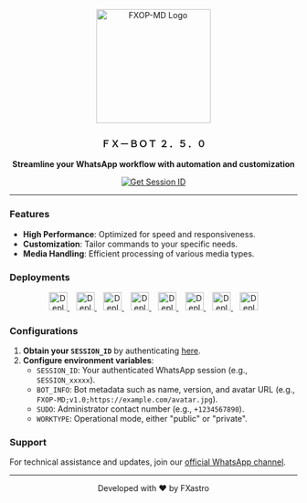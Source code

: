 <p align="center">
  <img src="https://github.com/user-attachments/assets/1952f21e-2152-4097-b8c2-9d06bed8aa8c" alt="FXOP-MD Logo" width="200"/>
</p>

<h3 align="center">ＦＸ－ＢＯＴ ２．５．０</h3>

<p align="center">
  <strong>Streamline your WhatsApp workflow with automation and customization</strong>
</p>

<p align="center">
  <a href="https://fx-session.vercel.app/">
    <img src="https://img.shields.io/badge/Get%20Session%20ID-000?style=for-the-badge&logo=server&logoColor=white" alt="Get Session ID"/>
  </a>
</p>

---

### Features

- **High Performance**: Optimized for speed and responsiveness.
- **Customization**: Tailor commands to your specific needs.
- **Media Handling**: Efficient processing of various media types.

### Deployments

<div align="center">
  <a href="https://www.heroku.com/deploy?template=https://github.com/FXastro/fxop-md">
    <img src="https://img.shields.io/badge/Heroku-430098?style=for-the-badge&logo=heroku&logoColor=white&labelColor=430098" alt="Deploy to Heroku" height="32">
  </a>
  &nbsp;&nbsp;
  <a href="https://app.koyeb.com/services/deploy?type=docker&image=docker.io/fxastro/fxop-md&name=fxop-md-demo&env[SESSION_ID]=Session~&env[BOT_INFO]=ᴀsᴛʀᴏ;ғxᴏᴘ-ᴍᴅ&env[SUDO]=2348039607375&env[ANTILINK]=true&env[PORT]=8000&service_type=worker">
    <img src="https://img.shields.io/badge/Koyeb-2B2D2F?style=for-the-badge&logo=koyeb&logoColor=white&labelColor=2B2D2F" alt="Deploy to Koyeb" height="32">
  </a>
  &nbsp;&nbsp;
  <a href="https://render.com/deploy?repo=https://github.com/FXastro/fxop-md&env=SESSION_ID,BOT_INFO">
    <img src="https://img.shields.io/badge/Render-1F1F1F?style=for-the-badge&logo=render&logoColor=purple&labelColor=1F1F1F" alt="Deploy to Render" height="32">
  </a>
  &nbsp;&nbsp;
  <a href="https://railway.app/new/template?template=https://github.com/FXastro/fxop-md&envs=SESSION_ID,BOT_INFO">
    <img src="https://img.shields.io/badge/Railway-4D1F3F?style=for-the-badge&logo=railway&logoColor=white&labelColor=4D1F3F" alt="Deploy on Railway" height="32">
  </a>
  &nbsp;&nbsp;
  <a href="https://github.com/FXastro/fxop-md/blob/master/media/termux.md">
    <img src="https://img.shields.io/badge/Termux-000000?style=for-the-badge&logo=termux&logoColor=white&labelColor=000000" alt="Deploy on Termux" height="32">
  </a>
  &nbsp;&nbsp;
  <a href="https://cpanel.net/">
    <img src="https://img.shields.io/badge/Pterodactyl-FE6C00?style=for-the-badge&logo=pterodactyl&logoColor=white&labelColor=FE6C00" alt="Deploy on Pterodactyl" height="32">
  </a>
  &nbsp;&nbsp;
  <a href="https://github.com/codespaces/new?skip_quickstart=true&machine=standardLinux32gb&repo=843557699&ref=master&devcontainer_path=.devcontainer%2Fdevcontainer.json&geo=EuropeWest">
    <img src="https://img.shields.io/badge/Codespaces-000000?style=for-the-badge&logo=github&logoColor=white&labelColor=000000" alt="Deploy on Codespaces" height="32">
  </a>
  &nbsp;&nbsp;
  <a href="https://replit.com/~">
    <img src="https://img.shields.io/badge/Replit-0F0F0F?style=for-the-badge&logo=replit&logoColor=orange&labelColor=0F0F0F" alt="Deploy on Replit" height="32">
  </a>
</div>



### Configurations

1. **Obtain your `SESSION_ID`** by authenticating [here](https://fx-session-966bdc8172d5.herokuapp.com/code).
2. **Configure environment variables**:
   - `SESSION_ID`: Your authenticated WhatsApp session (e.g., `SESSION_xxxxx`).
   - `BOT_INFO`: Bot metadata such as name, version, and avatar URL (e.g., `FXOP-MD;v1.0;https://example.com/avatar.jpg`).
   - `SUDO`: Administrator contact number (e.g., `+1234567890`).
   - `WORKTYPE`: Operational mode, either "public" or "private".

### Support

For technical assistance and updates, join our [official WhatsApp channel](https://whatsapp.com/channel/0029VambPbJ2f3ERs37HvM2J).

---

<p align="center">Developed with ❤️ by FXastro</p>

